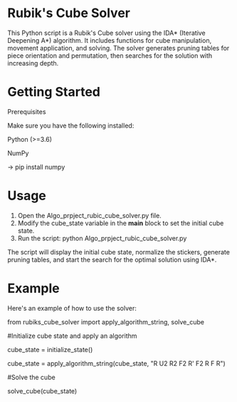 # Rubik's Cube Solver
This Python script is a Rubik's Cube solver using the IDA* (Iterative Deepening A*) algorithm. It includes functions for cube manipulation, movement application, and solving. The solver generates pruning tables for piece orientation and permutation, then searches for the solution with increasing depth.

# Getting Started
Prerequisites

Make sure you have the following installed:

Python (>=3.6)

NumPy

-> pip install numpy

# Usage
1. Open the Algo_prpject_rubic_cube_solver.py file.
2. Modify the cube_state variable in the __main__ block to set the initial cube state.
3. Run the script: python Algo_prpject_rubic_cube_solver.py
   
The script will display the initial cube state, normalize the stickers, generate pruning tables, and start the search for the optimal solution using IDA*.
# Example
Here's an example of how to use the solver:

from rubiks_cube_solver import apply_algorithm_string, solve_cube

#Initialize cube state and apply an algorithm

cube_state = initialize_state()

cube_state = apply_algorithm_string(cube_state, "R U2 R2 F2 R' F2 R F R")

#Solve the cube

solve_cube(cube_state)


